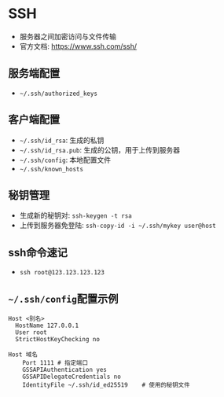 # SSH

- 服务器之间加密访问与文件传输
- 官方文档: <https://www.ssh.com/ssh/>

## 服务端配置

- `~/.ssh/authorized_keys`


## 客户端配置

- `~/.ssh/id_rsa`: 生成的私钥
- `~/.ssh/id_rsa.pub`: 生成的公钥，用于上传到服务器
- `~/.ssh/config`: 本地配置文件
- `~/.ssh/known_hosts`


## 秘钥管理

- 生成新的秘钥对: `ssh-keygen -t rsa`
- 上传到服务器免登陆: `ssh-copy-id -i ~/.ssh/mykey user@host`

## ssh命令速记

- `ssh root@123.123.123.123`

## `~/.ssh/config`配置示例

```
Host <别名>
  HostName 127.0.0.1
  User root
  StrictHostKeyChecking no

Host 域名
    Port 1111 # 指定端口
    GSSAPIAuthentication yes
    GSSAPIDelegateCredentials no
    IdentityFile ~/.ssh/id_ed25519    # 使用的秘钥文件

```
